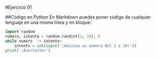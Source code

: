 #Ejercicio 01

##Código en Python
En Markdown puedes poner código de cualquier lenguaje en una misma línea y en bloque:

```python
import random
número, intento = random.randint(1, 10), 0
while numero  != intento:
    intento = int(input('¡Adivina un número del 1 a 10!'))
print('¡Acertaste!')
```
